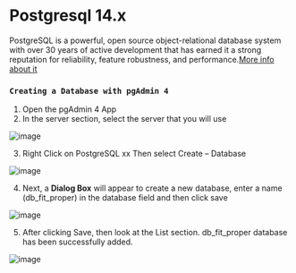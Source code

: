 # Postgresql 14.x

PostgreSQL is a powerful, open source object-relational database system with over 30 years of active development that has earned it a strong reputation for reliability, feature robustness, and performance.[More info about it](https://docs.strapi.io/developer-docs/latest/developer-resources/cli/CLI.html)

### `Creating a Database with pgAdmin 4`
1. Open the pgAdmin 4 App
2. In the server section, select the server that you will use

![image](https://user-images.githubusercontent.com/77891212/177570103-8690680a-b1e2-4457-92a4-290e68530b57.png)

3. Right Click on PostgreSQL xx Then select Create – Database

![image](https://user-images.githubusercontent.com/77891212/177572433-ec4ea177-176c-43a5-be01-478c47fe440b.png)

4. Next, a __Dialog Box__ will appear to create a new database, enter a name (db_fit_proper) in the database field and then click save

![image](https://user-images.githubusercontent.com/77891212/177574531-851006a2-507e-4e26-b50a-eb221bcd8a00.png)

5. After clicking Save, then look at the List section. db_fit_proper database has been successfully added.

![image](https://user-images.githubusercontent.com/77891212/177575276-1790b56b-a497-48c8-8a59-18bf3ac3b9d1.png)



